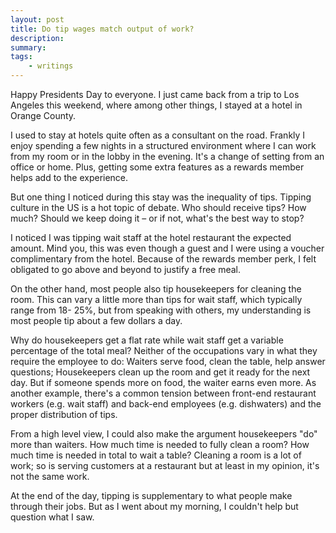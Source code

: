 ```yaml
---
layout: post
title: Do tip wages match output of work?
description:
summary:
tags:
    - writings
---
```


Happy Presidents Day to everyone. I just came back from a trip to Los Angeles this weekend, where among other things, I stayed at a hotel in Orange County.

I used to stay at hotels quite often as a consultant on the road. Frankly I enjoy spending a few nights in a structured environment where I can work from my room or in the lobby in the evening. It's a change of setting from an office or home. Plus, getting some extra features as a rewards member helps add to the experience.

But one thing I noticed during this stay was the inequality of tips. Tipping culture in the US is a hot topic of debate. Who should receive tips? How much? Should we keep doing it – or if not, what's the best way to stop?

I noticed I was tipping wait staff at the hotel restaurant the expected amount. Mind you, this was even though a guest and I were using a voucher complimentary from the hotel. Because of the rewards member perk, I felt obligated to go above and beyond to justify a free meal.

On the other hand, most people also tip housekeepers for cleaning the room. This can vary a little more than tips for wait staff, which typically range from 18- 25%, but from speaking with others, my understanding is most people tip about a few dollars a day.

Why do housekeepers get a flat rate while wait staff get a variable percentage of the total meal? Neither of the occupations vary in what they require the employee to do: Waiters serve food, clean the table, help answer questions; Housekeepers clean up the room and get it ready for the next day. But if someone spends more on food, the waiter earns even more. As another example, there's a common tension between front-end restaurant workers (e.g. wait staff) and back-end employees (e.g. dishwaters) and the proper distribution of tips.

From a high level view, I could also make the argument housekeepers "do" more than waiters. How much time is needed to fully clean a room? How much time is needed in total to wait a table? Cleaning a room is a lot of work; so is serving customers at a restaurant but at least in my opinion, it's not the same work.

At the end of the day, tipping is supplementary to what people make through their jobs. But as I went about my morning, I couldn't help but question what I saw.

